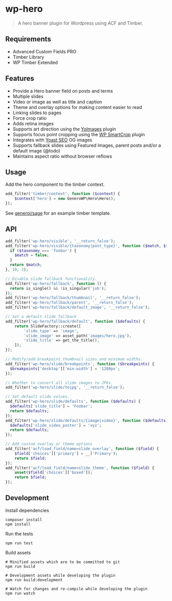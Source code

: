 # wp-hero

> A hero banner plugin for Wordpress using ACF and Timber.

## Requirements

- Advanced Custom Fields PRO
- Timber Library
- WP Timber Extended

## Features

- Provide a Hero banner field on posts and terms
- Multiple slides
- Video or image as well as title and caption
- Theme and overlay options for making content easier to read
- Linking slides to pages
- Force crop ratio
- Adds retina images
- Supports art direction using the [YoImages](https://wordpress.org/plugins/yoimages/) plugin
- Supports focus point cropping using the [WP SmartCrop](https://wordpress.org/plugins/wp-smartcrop/) plugin
- Integrates with [Yoast SEO](https://wordpress.org/plugins/wordpress-seo/) OG images
- Supports fallback slides using Featured Images, parent posts and/or a default image (@todo)
- Maintains aspect ratio without browser reflows

## Usage

Add the hero component to the timber context.

```php
add_filter('timber/context', function ($context) {
    $context['hero'] = new GeneroWP\Hero\Hero();
});
```

See [generoi/sage](https://github.com/generoi/sage/blob/genero/resources/views/layout/hero.twig) for an example timber template.

## API

```php
add_filter('wp-hero/visible', '__return_false');
add_filter('wp-hero/visible/{taxonomy|post_type}', function ($match, $taxonomy) {
  if ($taxonomy === 'foobar') {
    $match = false;
  }
  return $match;
}, 10, 2);

// Disable slide fallback functionality.
add_filter('wp-hero/fallback', function () {
  return is_single() && !is_singular('job');
});
add_filter('wp-hero/fallback/thumbnail', '__return_false');
add_filter('wp-hero/fallback/parent', '__return_false');
add_filter('wp-hero/fallback/default_image', '__return_false');

// Set a default slide fallback
add_filter('wp-hero/fallback/default', function ($defaults) {
    return SlideFactory::create([
        'slide_type' => 'image',
        'slide_image' => asset_path('images/hero.jpg'),
        'slide_title' => get_the_title(),
    ]);
});

// Modify/add breakpoint thumbnail sizes and minimum widths.
add_filter('wp-hero/slide/breakpoints', function ($breakpoints) {
  $breakpoints['desktop']['min-width'] = '1200px';
});

// Whether to convert all slide images to JPGs.
add_filter('wp-hero/slide/tojpg', '__return_false');

// Set default slide values.
add_filter('wp-hero/slide/defaults', function ($defaults) {
  $defaults['slide_title'] = 'Foobar';
  return $defaults;
});
add_filter('wp-hero/slide/defaults/{image|video}', function ($defaults) {
  $defaults['slide_video_poster'] = 'xyz';
  return $defaults;
});

// Add custom overlay or theme options
add_filter('acf/load_field/name=slide_overlay', function ($field) {
    $field['choices']['primary'] = __('Primary');
    return $field;
});
add_filter('acf/load_field/name=slide_theme', function ($field) {
    unset($field['choices']['boxed']);
    return $field;
});
```

## Development

Install dependencies

    composer install
    npm install

Run the tests

    npm run test

Build assets

    # Minified assets which are to be committed to git
    npm run build

    # Development assets while developing the plugin
    npm run build:development

    # Watch for changes and re-compile while developing the plugin
    npm run watch

